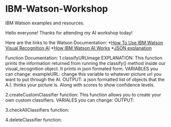 # IBM-Watson-Workshop
IBM Watson examples and resources.

Hello everyone! Thanks for attending my AI workshop today!

Here are the links to the Watson Documentation:
*[How To Use IBM Watson Visual Recognition AI](https://www.ibm.com/watson/developercloud/visual-recognition/api/v3/?python#introduction)
*[How IBM Watson AI Works](https://console.bluemix.net/docs/services/visual-recognition/customizing.html#structure)
*[JSON explanation](http://www.json.org/)

Function Documentation:
1.classifyURLImage EXPLANATION: This function prints the information returned from running the classify() method inside our visual_recognition
								object. It prints in json formated form.
						VARIABLES you can change:
							exampleURL: change this variable to whatever picture url you want to put through the AI.
						OUTPUT: a json formatted list of objects that the A.I. thinks your picture is. Along with scores to show confidence levels.

2.createCustomClassifier function: This function allows you to create your own custom classifiers.
						VARIALES you can change:
						OUTPUT: 

3.checkAllClassifiers function: 

4.deleteClassifier function:
